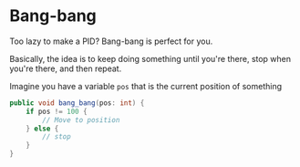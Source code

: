 # Bang-bang

Too lazy to make a PID? Bang-bang is perfect for you.

Basically, the idea is to keep doing something until you're there, stop when you're there, and then repeat.

Imagine you have a variable `pos` that is the current position of something

```java
public void bang_bang(pos: int) {
    if pos != 100 {
        // Move to position
    } else {
        // stop
    }
}
```